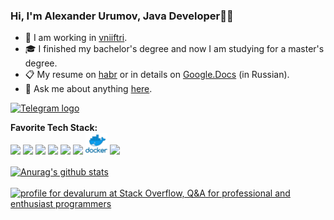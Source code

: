 ### Hi, I'm Alexander Urumov, Java Developer👨‍💻

<!--[<img src="https://img.shields.io/badge/LinkedIn-282C34?logo=linkedin&logoColor=0077B5" alt="LinkedIn logo" title="LinkedIn" height="25" />](https://www.linkedin.com/)
-->

- 💼 I am working in [vniiftri](https://www.vniiftri.ru/en/).
- 🎓 I finished my bachelor's degree and now I am studying for a master's degree.
- 📋 My resume on [habr](https://career.habr.com/devalurum) or in details on [Google.Docs](https://docs.google.com/document/d/1YaEWhiDfqPlJ45MBYUoZZjDK2-MrkvN_/edit?rtpof=true) (in Russian).
- 💬 Ask me about anything [here](https://t.me/devalurum/).

[<img src="https://img.shields.io/badge/Telegram-282C34?logo=telegram&logoColor=0077B5" alt="Telegram logo" title="Telegram" height="25" />](https://t.me/devalurum/)

**Favorite Tech Stack:**  
<code><img height="35" src="https://raw.githubusercontent.com/jmnote/z-icons/master/svg/java.svg"></code>
<code><img height="35" src="https://github.com/yurijserrano/Github-Profile-Readme-Logos/blob/master/frameworks/spring.svg"></code>
<code><img height="35" src="https://avatars.githubusercontent.com/u/62695641?v=4"></code>
<code><img height="35" src="https://github.com/yurijserrano/Github-Profile-Readme-Logos/blob/master/databases/mysql.svg"></code>
<code><img height="35" src="https://github.com/yurijserrano/Github-Profile-Readme-Logos/blob/master/databases/postgresql.svg"></code>
<code><img height="35" src="https://github.com/gilbarbara/logos/blob/master/logos/hibernate.svg"></code>
<code><img height="35" src="https://raw.githubusercontent.com/github/explore/80688e429a7d4ef2fca1e82350fe8e3517d3494d/topics/docker/docker.png"></code>
<code><img height="35" src="https://github.com/yurijserrano/Github-Profile-Readme-Logos/blob/master/ides/intellij.svg"></code>


<a href="https://github.com/anuraghazra/github-readme-stats">
  <img align="center" src="https://github-readme-stats.anuraghazra1.vercel.app/api?username=devalurum&show_icons=true&hide_title=true&hide=contribs,issues&include_all_commits=true&count_private=true&theme=dark" alt="Anurag's github stats" />
</a>
<br></br>
<a href="https://stackoverflow.com/users/13068500/devalurum"><img src="https://stackoverflow.com/users/flair/13068500.png?theme=dark" width="210" height="60" alt="profile for devalurum at Stack Overflow, Q&amp;A for professional and enthusiast programmers" title="profile for Alexander Urumov at StackOverflow"></a> 
